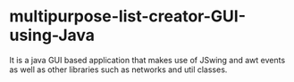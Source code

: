 # multipurpose-list-creator-GUI-using-Java
It is a java GUI based application that makes use of JSwing and awt events as well as other libraries such as networks and util classes. 
